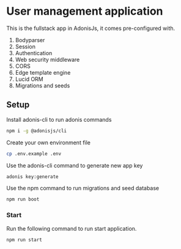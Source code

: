 # User management application

This is the fullstack app in AdonisJs, it comes pre-configured with.

1. Bodyparser
2. Session
3. Authentication
4. Web security middleware
5. CORS
6. Edge template engine
7. Lucid ORM
8. Migrations and seeds

## Setup

Install adonis-cli to run adonis commands

```bash
npm i -g @adonisjs/cli
```

Create your own environment file

```bash
cp .env.example .env
```

Use the adonis-cli command to generate new app key

```bash
adonis key:generate
```

Use the npm command to run migrations and seed database

```bash
npm run boot
```


### Start

Run the following command to run start application.

```js
npm run start
```
